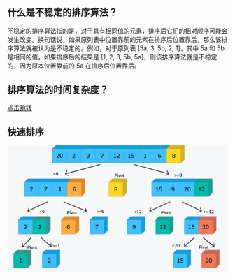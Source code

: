 ## 什么是不稳定的排序算法？
不稳定的排序算法指的是，对于具有相同值的元素，排序后它们的相对顺序可能会发生改变。换句话说，如果原列表中位置靠前的元素在排序后位置靠后，那么该排序算法就被认为是不稳定的。例如，对于原列表 [5a, 3, 5b, 2, 1]，其中 5a 和 5b 是相同的值，如果排序后的结果是 [1, 2, 3, 5b, 5a]，则该排序算法就是不稳定的，因为原本位置靠前的 5a 在排序后位置靠后。
## 排序算法的时间复杂度？
[点击跳转](https://www.runoob.com/w3cnote/ten-sorting-algorithm.html)

## 快速排序

<img src="./image-20230704181319271.png" alt="image-20230704181319271" style="zoom:150%;" />